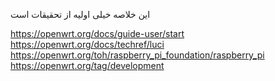 این خلاصه خیلی اولیه از تحقیقات است

https://openwrt.org/docs/guide-user/start
https://openwrt.org/docs/techref/luci
https://openwrt.org/toh/raspberry_pi_foundation/raspberry_pi
https://openwrt.org/tag/development

